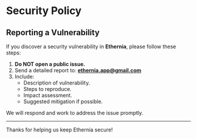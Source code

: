 # Security Policy

## Reporting a Vulnerability

If you discover a security vulnerability in **Ethernia**, please follow these steps:

1. **Do NOT open a public issue.**
2. Send a detailed report to: **ethernia.app@gmail.com**
3. Include:
   - Description of vulnerability.
   - Steps to reproduce.
   - Impact assessment.
   - Suggested mitigation if possible.

We will respond and work to address the issue promptly.

---

Thanks for helping us keep Ethernia secure!

